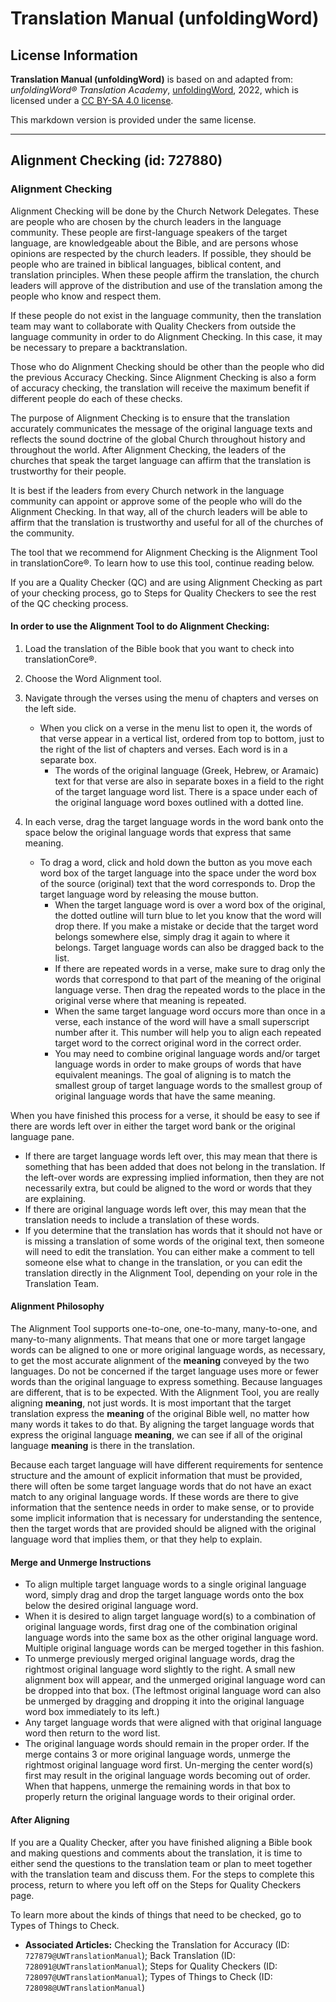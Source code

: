 # Translation Manual (unfoldingWord)

## License Information

**Translation Manual (unfoldingWord)** is based on and adapted from: _unfoldingWord® Translation Academy_, [unfoldingWord](https://unfoldingword.org/utw), 2022, which is licensed under a [CC BY-SA 4.0 license](https://creativecommons.org/licenses/by-sa/4.0/legalcode.en).

This markdown version is provided under the same license.



--------------------------------

## Alignment Checking (id: 727880)

### Alignment Checking

Alignment Checking will be done by the Church Network Delegates. These are people who are chosen by the church leaders in the language community. These people are first\-language speakers of the target language, are knowledgeable about the Bible, and are persons whose opinions are respected by the church leaders. If possible, they should be people who are trained in biblical languages, biblical content, and translation principles. When these people affirm the translation, the church leaders will approve of the distribution and use of the translation among the people who know and respect them.

If these people do not exist in the language community, then the translation team may want to collaborate with Quality Checkers from outside the language community in order to do Alignment Checking. In this case, it may be necessary to prepare a backtranslation.

Those who do Alignment Checking should be other than the people who did the previous Accuracy Checking. Since Alignment Checking is also a form of accuracy checking, the translation will receive the maximum benefit if different people do each of these checks.

The purpose of Alignment Checking is to ensure that the translation accurately communicates the message of the original language texts and reflects the sound doctrine of the global Church throughout history and throughout the world. After Alignment Checking, the leaders of the churches that speak the target language can affirm that the translation is trustworthy for their people.

It is best if the leaders from every Church network in the language community can appoint or approve some of the people who will do the Alignment Checking. In that way, all of the church leaders will be able to affirm that the translation is trustworthy and useful for all of the churches of the community.

The tool that we recommend for Alignment Checking is the Alignment Tool in translationCore®. To learn how to use this tool, continue reading below.

If you are a Quality Checker (QC) and are using Alignment Checking as part of your checking process, go to Steps for Quality Checkers to see the rest of the QC checking process.

#### In order to use the Alignment Tool to do Alignment Checking:

1. Load the translation of the Bible book that you want to check into translationCore®.
2. Choose the Word Alignment tool.
3. Navigate through the verses using the menu of chapters and verses on the left side.

    * When you click on a verse in the menu list to open it, the words of that verse appear in a vertical list, ordered from top to bottom, just to the right of the list of chapters and verses. Each word is in a separate box.
        * The words of the original language (Greek, Hebrew, or Aramaic) text for that verse are also in separate boxes in a field to the right of the target language word list. There is a space under each of the original language word boxes outlined with a dotted line.
4. In each verse, drag the target language words in the word bank onto the space below the original language words that express that same meaning.

    * To drag a word, click and hold down the button as you move each word box of the target language into the space under the word box of the source (original) text that the word corresponds to. Drop the target language word by releasing the mouse button.
        * When the target language word is over a word box of the original, the dotted outline will turn blue to let you know that the word will drop there. If you make a mistake or decide that the target word belongs somewhere else, simply drag it again to where it belongs. Target language words can also be dragged back to the list.
        * If there are repeated words in a verse, make sure to drag only the words that correspond to that part of the meaning of the original language verse. Then drag the repeated words to the place in the original verse where that meaning is repeated.
        * When the same target language word occurs more than once in a verse, each instance of the word will have a small superscript number after it. This number will help you to align each repeated target word to the correct original word in the correct order.
        * You may need to combine original language words and/or target language words in order to make groups of words that have equivalent meanings. The goal of aligning is to match the smallest group of target language words to the smallest group of original language words that have the same meaning.

When you have finished this process for a verse, it should be easy to see if there are words left over in either the target word bank or the original language pane.

* If there are target language words left over, this may mean that there is something that has been added that does not belong in the translation. If the left\-over words are expressing implied information, then they are not necessarily extra, but could be aligned to the word or words that they are explaining.
* If there are original language words left over, this may mean that the translation needs to include a translation of these words.
* If you determine that the translation has words that it should not have or is missing a translation of some words of the original text, then someone will need to edit the translation. You can either make a comment to tell someone else what to change in the translation, or you can edit the translation directly in the Alignment Tool, depending on your role in the Translation Team.

#### Alignment Philosophy

The Alignment Tool supports one\-to\-one, one\-to\-many, many\-to\-one, and many\-to\-many alignments. That means that one or more target langage words can be aligned to one or more original language words, as necessary, to get the most accurate alignment of the **meaning** conveyed by the two languages. Do not be concerned if the target language uses more or fewer words than the original language to express something. Because languages are different, that is to be expected. With the Alignment Tool, you are really aligning **meaning**, not just words. It is most important that the target translation express the **meaning** of the original Bible well, no matter how many words it takes to do that. By aligning the target language words that express the original language **meaning**, we can see if all of the original language **meaning** is there in the translation.

Because each target language will have different requirements for sentence structure and the amount of explicit information that must be provided, there will often be some target language words that do not have an exact match to any original language words. If these words are there to give information that the sentence needs in order to make sense, or to provide some implicit information that is necessary for understanding the sentence, then the target words that are provided should be aligned with the original language word that implies them, or that they help to explain.

#### Merge and Unmerge Instructions

* To align multiple target language words to a single original language word, simply drag and drop the target language words onto the box below the desired original language word.
* When it is desired to align target language word(s) to a combination of original language words, first drag one of the combination original language words into the same box as the other original language word. Multiple original language words can be merged together in this fashion.
* To unmerge previously merged original language words, drag the rightmost original language word slightly to the right. A small new alignment box will appear, and the unmerged original language word can be dropped into that box. (The leftmost original language word can also be unmerged by dragging and dropping it into the original language word box immediately to its left.)
* Any target language words that were aligned with that original language word then return to the word list.
* The original language words should remain in the proper order. If the merge contains 3 or more original language words, unmerge the rightmost original language word first. Un\-merging the center word(s) first may result in the original language words becoming out of order. When that happens, unmerge the remaining words in that box to properly return the original language words to their original order.

#### After Aligning

If you are a Quality Checker, after you have finished aligning a Bible book and making questions and comments about the translation, it is time to either send the questions to the translation team or plan to meet together with the translation team and discuss them. For the steps to complete this process, return to where you left off on the Steps for Quality Checkers page.

To learn more about the kinds of things that need to be checked, go to Types of Things to Check.

* **Associated Articles:** Checking the Translation for Accuracy (ID: `727879@UWTranslationManual`); Back Translation (ID: `728091@UWTranslationManual`); Steps for Quality Checkers (ID: `728097@UWTranslationManual`); Types of Things to Check (ID: `728098@UWTranslationManual`)

